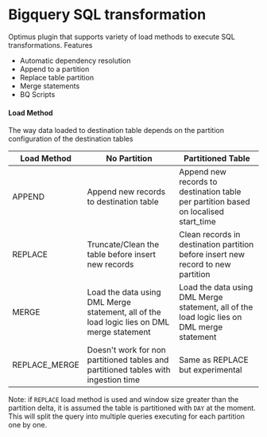 # Bigquery SQL transformation

Optimus plugin that supports variety of load methods to execute SQL transformations.
Features
- Automatic dependency resolution
- Append to a partition
- Replace table partition
- Merge statements
- BQ Scripts

#### Load Method

The way data loaded to destination table depends on the partition configuration of the destination tables

| Load Method  | No Partition                                                                                   | Partitioned Table                                                                          |
| -------------|------------------------------------------------------------------------------------------------| -------------------------------------------------------------------------------------------|
| APPEND       | Append new records to destination table                                                        | Append new records to destination table per partition based on localised start_time        |
| REPLACE      | Truncate/Clean the table before insert new records                                             | Clean records in destination partition before insert new record to new partition           |
| MERGE        | Load the data using DML Merge statement, all of the load logic lies on DML merge statement     | Load the data using DML Merge statement, all of the load logic lies on DML merge statement |
| REPLACE_MERGE| Doesn't work for non partitioned tables and partitioned tables with ingestion time             | Same as REPLACE but experimental                                                           |

Note: if `REPLACE` load method is used and window size greater than the partition delta,
it is assumed the table is partitioned with `DAY` at the moment.
This will split the query into multiple queries executing for each partition one by one.
